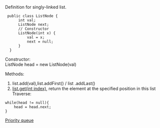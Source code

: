Definition for singly-linked list.

```
 public class ListNode {
      int val;
      ListNode next;
      // Constructor
      ListNode(int x) {
          val = x;
          next = null;      
      }
  }
```

Constructor:  
ListNode head = new ListNode\(val\)

Methods:  
1. list.add\(val\),list.addFirst\(\) / list .addLast\(\)  
2. [list.get\(int index\)](https://www.geeksforgeeks.org/java-util-linkedlist-get-getfirst-getlast-java/), return the element at the specified position in this list  
Traverse:

```
while(head != null){
    head = head.next;
}
```

[Priority queue](https://my.oschina.net/leejun2005/blog/135085)

